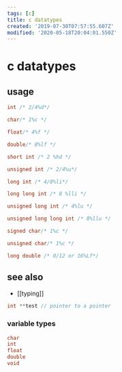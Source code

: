 ```yaml
---
tags: [c]
title: c datatypes
created: '2019-07-30T07:57:55.607Z'
modified: '2020-05-18T20:04:01.550Z'
---
```


# c datatypes


## usage
```c
int /* 2/4%d*/

char/* 1%c */

float/* 4%f */

double/* 8%lf */

short int /* 2 %hd */

unsigned int /* 2/4%u*/

long int /* 4/8%li*/

long long int /* 8 %lli */

unsigned long int /* 4%lu */

unsigned long long int /* 8%llu */

signed char/* 1%c */

unsigned char/* 1%c */

long double /* 0/12 or 16%Lf*/
```
## see also
- [[typing]]

```c
int **test // pointer to a pointer
```
### variable types
```c
char
int
float
double
void
```
